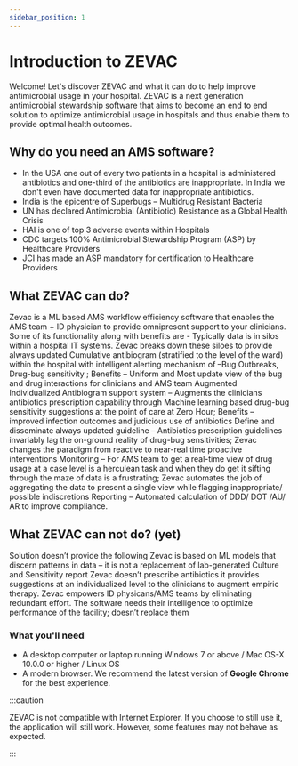 ```yaml
---
sidebar_position: 1
---
```


# Introduction to ZEVAC

Welcome! Let's discover ZEVAC and what it can do to help improve antimicrobial usage in your hospital. ZEVAC is a next generation antimicrobial stewardship software that aims to become an end to end solution to optimize antimicrobial usage in
hospitals and thus enable them to provide optimal health outcomes.


## Why do you need an AMS software?

- In the USA one out of every two patients in a hospital is administered antibiotics and one-third of the antibiotics are inappropriate. In India we don't even have documented data for inappropriate antibiotics.
- India is the epicentre of Superbugs – Multidrug Resistant Bacteria
- UN has declared Antimicrobial (Antibiotic) Resistance as a Global Health Crisis
- HAI is one of top 3 adverse events within Hospitals
- CDC targets 100% Antimicrobial Stewardship Program (ASP) by Healthcare Providers
- JCI has made an ASP mandatory for certification to Healthcare Providers


## What ZEVAC can do?

Zevac is a ML based AMS workflow efficiency software that enables the AMS team + ID physician to provide omnipresent support to your clinicians. Some of its functionality along with benefits are - 
Typically data is in silos within a hospital IT systems. Zevac breaks down these siloes to provide always updated Cumulative antibiogram (stratified to the level of the ward) within the hospital with intelligent alerting mechanism of –Bug Outbreaks, Drug-bug sensitivity ; Benefits – Uniform and Most update view of the bug and drug interactions for clinicians and AMS team
Augmented Individualized Antibiogram support system – Augments the clinicians antibiotics prescription capability through Machine learning based drug-bug sensitivity suggestions at the point of care at Zero Hour; Benefits – improved infection outcomes and judicious use of antibiotics
Define and disseminate always updated guideline – Antibiotics prescription guidelines invariably lag the on-ground reality of drug-bug sensitivities; Zevac changes the paradigm from reactive to near-real time proactive interventions
Monitoring – For AMS team to get a real-time view of drug usage at a case level is a herculean task and when they do get it sifting through the maze of data is a frustrating; Zevac automates the job of aggregating the data to present a single view while flagging inappropriate/ possible indiscretions
Reporting – Automated calculation of DDD/ DOT /AU/ AR to improve compliance.



## What ZEVAC can not do? (yet)
Solution doesn’t provide the following
Zevac is based on ML models that discern patterns in data – it is not a replacement of lab-generated Culture and Sensitivity report
Zevac doesn’t prescribe antibiotics it provides suggestions at an individualized level to the clinicians to augment empiric therapy. 
Zevac empowers ID physicans/AMS teams by eliminating redundant effort. The software needs their intelligence to optimize performance of the facility; doesn’t replace them


### What you'll need

- A desktop computer or laptop running Windows 7 or above / Mac OS-X 10.0.0 or higher / Linux OS
- A modern browser. We recommend the latest version of **Google Chrome** for the best experience. 

:::caution

ZEVAC is not compatible with Internet Explorer. If you choose to still use it, the application will still work. However, some features may not behave as expected.

:::